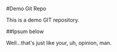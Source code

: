 #Demo Git Repo

This is a demo GIT repository.

##Ipsum below

Well...that's just like your, uh, opinion, man.
